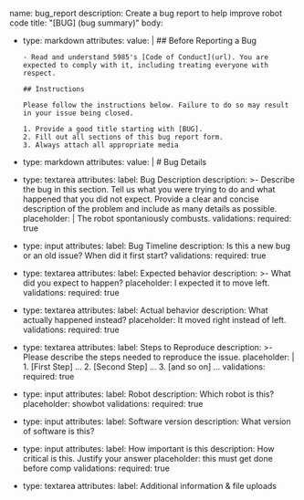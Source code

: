 name: bug_report
description: Create a bug report to help improve robot code
title: "[BUG] (bug summary)"
body:
  - type: markdown
    attributes:
      value: |
        ## Before Reporting a Bug

        - Read and understand 5985's [Code of Conduct](url). You are expected to comply with it, including treating everyone with respect.

        ## Instructions

        Please follow the instructions below. Failure to do so may result in your issue being closed. 
        
        1. Provide a good title starting with [BUG].
        2. Fill out all sections of this bug report form.
        3. Always attach all appropriate media

  - type: markdown
    attributes:
      value: |
        # Bug Details

  - type: textarea
    attributes:
      label: Bug Description
      description: >-
        Describe the bug in this section. Tell us what you were trying to do and what
        happened that you did not expect. Provide a clear and concise description of the
        problem and include as many details as possible.
      placeholder: |
        The robot spontaniously combusts.
    validations:
      required: true

  - type: input
    attributes:
      label: Bug Timeline
      description: Is this a new bug or an old issue? When did it first start?
    validations:
      required: true

  - type: textarea
    attributes:
      label: Expected behavior
      description: >-
        What did you expect to happen?
      placeholder: I expected it to move left.
      validations:
        required: true

  - type: textarea
    attributes:
      label: Actual behavior
      description: What actually happened instead?
      placeholder: It moved right instead of left.
    validations:
      required: true

  - type: textarea
    attributes:
      label: Steps to Reproduce
      description: >-
        Please describe the steps needed to reproduce the issue.
      placeholder: |
        1. [First Step] ...
        2. [Second Step] ...
        3. [and so on] ...
      validations:
        required: true

  - type: input
    attributes:
      label: Robot
      description: Which robot is this?
      placeholder: showbot
      validations:
        required: true

  - type: input
    attributes:
      label: Software version
      description: What version of software is this?

  - type: input
    attributes:
      label: How important is this
      description: How critical is this. Justify your answer
      placeholder: this must get done before comp
      validations:
        required: true

  - type: textarea
    attributes:
      label: Additional information & file uploads
